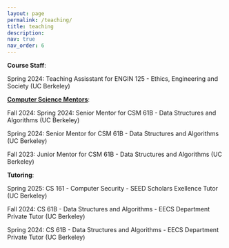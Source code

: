 ```yaml
---
layout: page
permalink: /teaching/
title: teaching
description: 
nav: true
nav_order: 6
---
```


**Course Staff**:

Spring 2024: Teaching Assisstant for ENGIN 125 - Ethics, Engineering and Society (UC Berkeley)


**[Computer Science Mentors](https://csmentors.studentorg.berkeley.edu/#/)**:

Fall 2024: Spring 2024: Senior Mentor for CSM 61B - Data Structures and Algorithms (UC Berkeley)

Spring 2024: Senior Mentor for CSM 61B - Data Structures and Algorithms (UC Berkeley)

Fall 2023: Junior Mentor for CSM 61B - Data Structures and Algorithms (UC Berkeley)



**Tutoring**:

Spring 2025: CS 161 - Computer Security - SEED Scholars Exellence Tutor (UC Berkeley)

Fall 2024: CS 61B - Data Structures and Algorithms - EECS Department Private Tutor (UC Berkeley)

Spring 2024: CS 61B - Data Structures and Algorithms - EECS Department Private Tutor (UC Berkeley)



